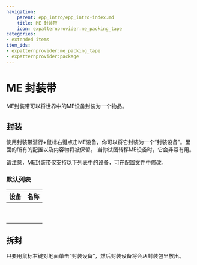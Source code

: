 ```yaml
---
navigation:
    parent: epp_intro/epp_intro-index.md
    title: ME 封装带
    icon: expatternprovider:me_packing_tape
categories:
- extended items
item_ids:
- expatternprovider:me_packing_tape
- expatternprovider:package
---
```


# ME 封装带

ME封装带可以将世界中的ME设备封装为一个物品。
<Row>
<ItemImage id="expatternprovider:me_packing_tape" scale="4"></ItemImage>
<ItemImage id="expatternprovider:package" scale="4"></ItemImage>
</Row>

## 封装

使用封装带潜行+鼠标右键点击ME设备，你可以将它封装为一个“封装设备”。里面的所有的配置以及内容物将被保留。
当你试图转移ME设备时，它会非常有用。

请注意，ME封装带仅支持以下列表中的设备，可在配置文件中修改。

### 默认列表

|                                        设备                                         |                                  名称                                   |
| :-------------------------------------------------------------------------------: | :-------------------------------------------------------------------: |
|    <ItemImage id="expatternprovider:ex_interface_part" scale="3"></ItemImage>     |    <ItemLink id="expatternprovider:ex_interface_part"></ItemLink>     |
| <ItemImage id="expatternprovider:ex_pattern_provider_part" scale="3"></ItemImage> | <ItemLink id="expatternprovider:ex_pattern_provider_part"></ItemLink> |
|       <ItemImage id="expatternprovider:ex_interface" scale="3"></ItemImage>       |       <ItemLink id="expatternprovider:ex_interface"></ItemLink>       |
|   <ItemImage id="expatternprovider:ex_pattern_provider" scale="3"></ItemImage>    |   <ItemLink id="expatternprovider:ex_pattern_provider"></ItemLink>    |
|            <ItemImage id="ae2:cable_interface" scale="3"></ItemImage>             |            <ItemLink id="ae2:cable_interface"></ItemLink>             |
|         <ItemImage id="ae2:cable_pattern_provider" scale="3"></ItemImage>         |         <ItemLink id="ae2:cable_pattern_provider"></ItemLink>         |
|               <ItemImage id="ae2:interface" scale="3"></ItemImage>                |               <ItemLink id="ae2:interface"></ItemLink>                |
|            <ItemImage id="ae2:pattern_provider" scale="3"></ItemImage>            |            <ItemLink id="ae2:pattern_provider"></ItemLink>            |
|                 <ItemImage id="ae2:drive" scale="3"></ItemImage>                  |                 <ItemLink id="ae2:drive"></ItemLink>                  |

## 拆封

只要用鼠标右键对地面单击“封装设备”，然后封装设备将会从封装包里放出。
